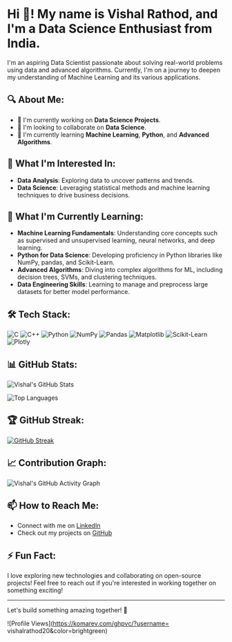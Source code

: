 # Hi 👋! My name is Vishal Rathod, and I'm a Data Science Enthusiast from India.

I'm an aspiring Data Scientist passionate about solving real-world problems using data and advanced algorithms. Currently, I'm on a journey to deepen my understanding of Machine Learning and its various applications.

## 🔍 About Me:
- 🌱 I'm currently working on **Data Science Projects**.
- 👯 I'm looking to collaborate on **Data Science**.
- 📖 I'm currently learning **Machine Learning**, **Python**, and **Advanced Algorithms**.

## 👀 What I'm Interested In:
- **Data Analysis**: Exploring data to uncover patterns and trends.
- **Data Science**: Leveraging statistical methods and machine learning techniques to drive business decisions.

## 🌱 What I'm Currently Learning:
- **Machine Learning Fundamentals**: Understanding core concepts such as supervised and unsupervised learning, neural networks, and deep learning.
- **Python for Data Science**: Developing proficiency in Python libraries like NumPy, pandas, and Scikit-Learn.
- **Advanced Algorithms**: Diving into complex algorithms for ML, including decision trees, SVMs, and clustering techniques.
- **Data Engineering Skills**: Learning to manage and preprocess large datasets for better model performance.

## 🛠️ Tech Stack:
![C](https://img.shields.io/badge/C-00599C?style=flat&logo=c&logoColor=white)
![C++](https://img.shields.io/badge/C++-00599C?style=flat&logo=c%2B%2B&logoColor=white)
![Python](https://img.shields.io/badge/Python-3776AB?style=flat&logo=python&logoColor=white)
![NumPy](https://img.shields.io/badge/NumPy-013243?style=flat&logo=numpy&logoColor=white)
![Pandas](https://img.shields.io/badge/pandas-150458?style=flat&logo=pandas&logoColor=white)
![Matplotlib](https://img.shields.io/badge/Matplotlib-00485f?style=flat&logo=plotly&logoColor=white)
![Scikit-Learn](https://img.shields.io/badge/scikit--learn-F7931E?style=flat&logo=scikit-learn&logoColor=white)
![Plotly](https://img.shields.io/badge/Plotly-3f4f75?style=flat&logo=plotly&logoColor=white)

## 📊 GitHub Stats:

![Vishal's GitHub Stats](https://github-readme-stats.vercel.app/api?username=vishalrathod20&show_icons=true&theme=radical)

![Top Languages](https://github-readme-stats.vercel.app/api/top-langs/?username=vishalrathod20&layout=compact&theme=radical)

## 🏆 GitHub Streak:

[![GitHub Streak](https://github-readme-streak-stats.herokuapp.com/?user=vishalrathod20&theme=radical)](https://git.io/streak-stats)

## 📈 Contribution Graph:

![Vishal's GitHub Activity Graph](https://activity-graph.herokuapp.com/graph?username=vishalrathod20&theme=react-dark)

## 📫 How to Reach Me:
- Connect with me on [LinkedIn](https://www.linkedin.com)
- Check out my projects on [GitHub](https://github.com)

## ⚡ Fun Fact:
I love exploring new technologies and collaborating on open-source projects! Feel free to reach out if you're interested in working together on something exciting!

---

Let's build something amazing together! 🚀

![Profile Views](https://komarev.com/ghpvc/?username= vishalrathod20&color=brightgreen)
